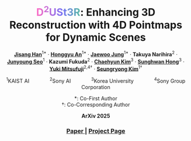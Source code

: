 <div align="center">
  <style>
    .colorful_text {
      background: linear-gradient(
        90deg,
        #ff6ec4,
        #7873f5,
        #4ade80,
        #22d3ee,
        #ff9f43,
        #ff6ec4
      );
      background-size: 300%;
      background-clip: text;
      -webkit-background-clip: text; /* Needed for Safari */
      color: transparent;
      transition: background-position 0.8s ease, transform 0.4s ease;
      display: inline-block;
    }
  </style>

  <h1>
    <span class="colorful_text">D<sup>2</sup>USt3R</span>: Enhancing 3D Reconstruction with 4D Pointmaps for Dynamic Scenes
  </h1>
  
  [**Jisang Han**](https://onground-korea.github.io)<sup>1\*</sup> · [**Honggyu An**](https://hg010303.github.io/)<sup>1\*</sup> · [**Jaewoo Jung**](https://crepejung00.github.io/)<sup>1\*</sup> · **Takuya Narihira**<sup>2</sup> · [**Junyoung Seo**](https://j0seo.github.io/)<sup>1</sup> · **Kazumi Fukuda**<sup>2</sup> · [**Chaehyun Kim**](https://kchyun.github.io/)<sup>3</sup> · [**Sunghwan Hong**](https://sunghwanhong.github.io/)<sup>3</sup> · [**Yuki Mitsufuji**](https://www.yukimitsufuji.com/)<sup>2,4&dagger;</sup> · [**Seungryong Kim**](https://cvlab.kaist.ac.kr/members/faculty)<sup>1&dagger;</sup>

<sup>1</sup>KAIST AI&emsp;&emsp;&emsp;&emsp;<sup>2</sup>Sony AI&emsp;&emsp;&emsp;&emsp;<sup>3</sup>Korea University&emsp;&emsp;&emsp;&emsp;<sup>4</sup>Sony Group Corporation

*: Co-First Author <br>
&dagger;: Co-Corresponding Author

**ArXiv 2025**
<h3 align="center"><a href="https://arxiv.org/abs/2412.03895">Paper </a> | <a href="https://cvlab-kaist.github.io/NoiseRefine">Project Page </a> </h3>


<!-- <p float='center'><img src="assets/1_teaser.png" width="80%" /></p> -->

</div>

